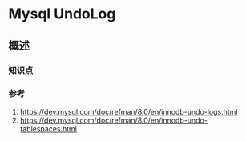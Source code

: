 # Mysql UndoLog

## 概述

### 知识点



### 参考

1. https://dev.mysql.com/doc/refman/8.0/en/innodb-undo-logs.html
2. https://dev.mysql.com/doc/refman/8.0/en/innodb-undo-tablespaces.html


